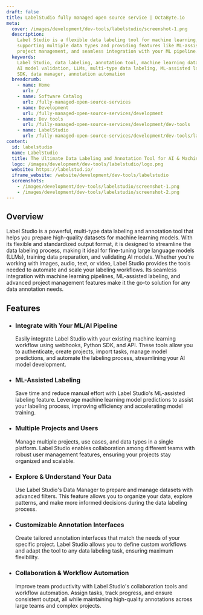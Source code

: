 ```yaml
---
draft: false
title: LabelStudio fully managed open source service | OctaByte.io
meta:
  cover: /images/development/dev-tools/labelstudio/screenshot-1.png
  description:
    Label Studio is a flexible data labeling tool for machine learning,
    supporting multiple data types and providing features like ML-assisted labeling,
    project management, and seamless integration with your ML pipeline.
  keywords:
    Label Studio, data labeling, annotation tool, machine learning data preparation,
    AI model validation, LLMs, multi-type data labeling, ML-assisted labeling, Python
    SDK, data manager, annotation automation
  breadcrumb:
    - name: Home
      url: /
    - name: Software Catalog
      url: /fully-managed-open-source-services
    - name: Development
      url: /fully-managed-open-source-services/development
    - name: Dev tools
      url: /fully-managed-open-source-services/development/dev-tools
    - name: LabelStudio
      url: /fully-managed-open-source-services/development/dev-tools/labelstudio
content:
  id: labelstudio
  name: LabelStudio
  title: The Ultimate Data Labeling and Annotation Tool for AI & Machine Learning
  logo: /images/development/dev-tools/labelstudio/logo.png
  website: https://labelstud.io/
  iframe_website: /website/development/dev-tools/labelstudio
  screenshots:
    - /images/development/dev-tools/labelstudio/screenshot-1.png
    - /images/development/dev-tools/labelstudio/screenshot-2.png
---
```


## Overview

Label Studio is a powerful, multi-type data labeling and annotation tool that helps you prepare high-quality datasets for machine learning models. With its flexible and standardized output format, it is designed to streamline the data labeling process, making it ideal for fine-tuning large language models (LLMs), training data preparation, and validating AI models. Whether you're working with images, audio, text, or video, Label Studio provides the tools needed to automate and scale your labeling workflows. Its seamless integration with machine learning pipelines, ML-assisted labeling, and advanced project management features make it the go-to solution for any data annotation needs.

## Features

- ### Integrate with Your ML/AI Pipeline

  Easily integrate Label Studio with your existing machine learning workflow using webhooks, Python SDK, and API. These tools allow you to authenticate, create projects, import tasks, manage model predictions, and automate the labeling process, streamlining your AI model development.

- ### ML-Assisted Labeling

  Save time and reduce manual effort with Label Studio's ML-assisted labeling feature. Leverage machine learning model predictions to assist your labeling process, improving efficiency and accelerating model training.

- ### Multiple Projects and Users

  Manage multiple projects, use cases, and data types in a single platform. Label Studio enables collaboration among different teams with robust user management features, ensuring your projects stay organized and scalable.

- ### Explore & Understand Your Data

  Use Label Studio's Data Manager to prepare and manage datasets with advanced filters. This feature allows you to organize your data, explore patterns, and make more informed decisions during the data labeling process.

- ### Customizable Annotation Interfaces

  Create tailored annotation interfaces that match the needs of your specific project. Label Studio allows you to define custom workflows and adapt the tool to any data labeling task, ensuring maximum flexibility.

- ### Collaboration & Workflow Automation

  Improve team productivity with Label Studio's collaboration tools and workflow automation. Assign tasks, track progress, and ensure consistent output, all while maintaining high-quality annotations across large teams and complex projects.
